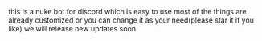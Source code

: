 this is a nuke bot for discord which is easy
to use most of the things are already customized
or you can change it as your need(please star 
it if you like) we will release new updates soon
